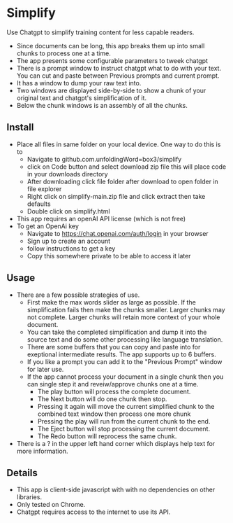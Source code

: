 # Simplify
Use Chatgpt to simplify training content for less capable readers.
- Since documents can be long, this app breaks them up into small chunks to process one at a time. 
- The app presents some configurable parameters to tweek chatgpt
- There is a prompt window to instruct chatgpt what to do with your text. You can cut and paste between Previous prompts and current prompt.
- It has a window to dump your raw text into.
- Two windows are displayed side-by-side to show a chunk of your original text and chatgpt's simplification of it.
- Below the chunk windows is an assembly of all the chunks.
## Install
- Place all files in same folder on your local device.
  One way to do this is to
    - Navigate to github.com.unfoldingWord=box3/simplify
    - click on Code button and select download zip file this will place code in your downloads directory
    - After downloading click file folder after download to open folder in file explorer
    - Right click on simplify-main.zip file and click extract then take defaults
    - Double click on simplify.html
- This app requires an openAI API license (which is not free)
- To get an OpenAi key
  - Navigate to https://chat.openai.com/auth/login in your browser
  - Sign up to create an account
  - follow instructions to get a key
  - Copy this somewhere private to be able to access it later
## Usage
- There are a few possible strategies of use.
  - First make the max words slider as large as possible. If the simplification fails then make the chunks smaller. Larger chunks may not complete. Larger chunks will retain more context of your whole document.
  - You can take the completed simplification and dump it into the source text and do some other processing like language translation.
  - There are some buffers that you can copy and paste into for exeptional intermediate results. The app supports up to 6 buffers.
  - If you like a prompt you can add it to the "Previous Prompt" window for later use.
  - If the app cannot process your document in a single chunk then you can single step it and reveiw/approve chunks one at a time.
    - The play button will process the complete document.
    - The Next button will do one chunk then stop.
    - Pressing it again will move the current simplified chunk to the combined text window then process one more chunk
    - Pressing the play will run from the current chunk to the end.
    - The Eject button will stop processing the current document.
    - The Redo button will reprocess the same chunk.  
- There is a ? in the upper left hand corner which displays help text for more information.
## Details
- This app is client-side javascript with with no dependencies on other libraries.
- Only tested on Chrome.
- Chatgpt requires access to the internet to use its API.
